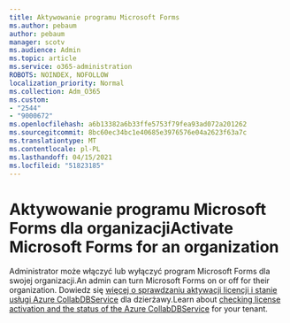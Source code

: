```yaml
---
title: Aktywowanie programu Microsoft Forms
ms.author: pebaum
author: pebaum
manager: scotv
ms.audience: Admin
ms.topic: article
ms.service: o365-administration
ROBOTS: NOINDEX, NOFOLLOW
localization_priority: Normal
ms.collection: Adm_O365
ms.custom:
- "2544"
- "9000672"
ms.openlocfilehash: a6b13382a6b33ffe5753f79fea93ad072a201262
ms.sourcegitcommit: 8bc60ec34bc1e40685e3976576e04a2623f63a7c
ms.translationtype: MT
ms.contentlocale: pl-PL
ms.lasthandoff: 04/15/2021
ms.locfileid: "51823185"
---
```

# <a name="activate-microsoft-forms-for-an-organization"></a><span data-ttu-id="4903f-102">Aktywowanie programu Microsoft Forms dla organizacji</span><span class="sxs-lookup"><span data-stu-id="4903f-102">Activate Microsoft Forms for an organization</span></span>

<span data-ttu-id="4903f-103">Administrator może włączyć lub wyłączyć program Microsoft Forms dla swojej organizacji.</span><span class="sxs-lookup"><span data-stu-id="4903f-103">An admin can turn Microsoft Forms on or off for their organization.</span></span> <span data-ttu-id="4903f-104">Dowiedz się [więcej o sprawdzaniu aktywacji licencji i stanie usługi Azure CollabDBService](https://support.office.com/article/Turn-off-or-turn-on-Microsoft-Forms-8dcbf3ab-f2d6-459a-b8be-8d9892132a43) dla dzierżawy.</span><span class="sxs-lookup"><span data-stu-id="4903f-104">Learn about [checking license activation and the status of the Azure CollabDBService](https://support.office.com/article/Turn-off-or-turn-on-Microsoft-Forms-8dcbf3ab-f2d6-459a-b8be-8d9892132a43) for your tenant.</span></span>